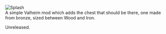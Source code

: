 ﻿![Splash](https://raw.githubusercontent.com/probablykory/valheim-mods/main/BronzeEraChest/splash.jpg)  
A simple Valheim mod which adds the chest that should be there, one made from bronze, sized between Wood and Iron.  

Unreleased.
